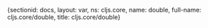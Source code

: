 {sectionid: docs, layout: var, ns: cljs.core, name: double, full-name: cljs.core/double,
  title: cljs.core/double}
